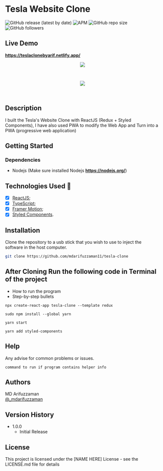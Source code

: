 # Tesla Website Clone

![GitHub release (latest by date)](https://img.shields.io/github/v/release/mdarifuzzaman11/tesla-clone?style=for-the-badge) 
![APM](https://img.shields.io/apm/l/test?style=for-the-badge)
![GitHub repo size](https://img.shields.io/github/repo-size/mdarifuzzaman11/tesla-clone?style=for-the-badge)
![GitHub followers](https://img.shields.io/github/followers/mdarifuzzaman11?style=for-the-badge)
##

## Live Demo
**https://teslaclonebyarif.netlify.app/**
<br>

<p align="center">
  <img src="src\assets\img\tesla-1.gif"/>
</p>

<br>

<p align="center">
  <img src="src\assets\img\tesla-2.gif"/>
</p>

<br>

## Description

I built the Tesla's Website Clone with ReactJS (Redux + Styled Components), I have also used PWA to modify the Web App and Turn into a PWA (progressive web application)

## Getting Started

### Dependencies

* Nodejs (Make sure installed Nodejs **https://nodejs.org/**)

## Technologies Used :rocket:

- [x] [ReactJS](https://reactjs.org);
- [x] [TypeScript](https://www.typescriptlang.org/);
- [x] [Framer Motion](https://www.framer.com/motion/);
- [x] [Styled Components](https://styled-components.com/).

## Installation

Clone the repository to a usb stick that you wish to use to inject the software in the host computer.

```bash
git clone https://github.com/mdarifuzzaman11/tesla-clone
```

## After Cloning Run the following code in Terminal of the project

* How to run the program
* Step-by-step bullets

```
npx create-react-app tesla-clone --template redux
```
```
sudo npm install --global yarn
```
```
yarn start
```
```
yarn add styled-components
```


## Help

Any advise for common problems or issues.
```
command to run if program contains helper info
```

## Authors
MD Arifuzzaman 
<br />
[@_mdarifuzzaman](https://instagram.com/_mdarifuzzaman)

## Version History


* 1.0.0
    * Initial Release

## License

This project is licensed under the [NAME HERE] License - see the LICENSE.md file for details
